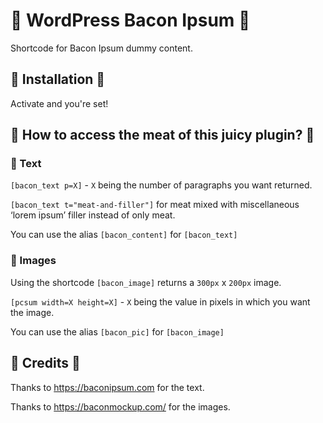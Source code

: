 # 🥓 WordPress Bacon Ipsum 🥓
Shortcode for Bacon Ipsum dummy content.

## 🥓 Installation 🥓
Activate and you're set!

## 🥓 How to access the meat of this juicy plugin? 🥓

### 🥓 Text 

`[bacon_text p=X]` - `X` being the number of paragraphs you want returned.

`[bacon_text t="meat-and-filler"]` for meat mixed with miscellaneous ‘lorem ipsum’ filler instead of only meat.

You can use the alias `[bacon_content]` for `[bacon_text]`

### 🥓 Images

Using the shortcode `[bacon_image]` returns a `300px` x `200px` image.

`[pcsum width=X height=X]` - `X` being the value in pixels in which you want the image.

You can use the alias `[bacon_pic]` for `[bacon_image]`

## 🥓 Credits 🥓

Thanks to https://baconipsum.com for the text.

Thanks to https://baconmockup.com/ for the images.



